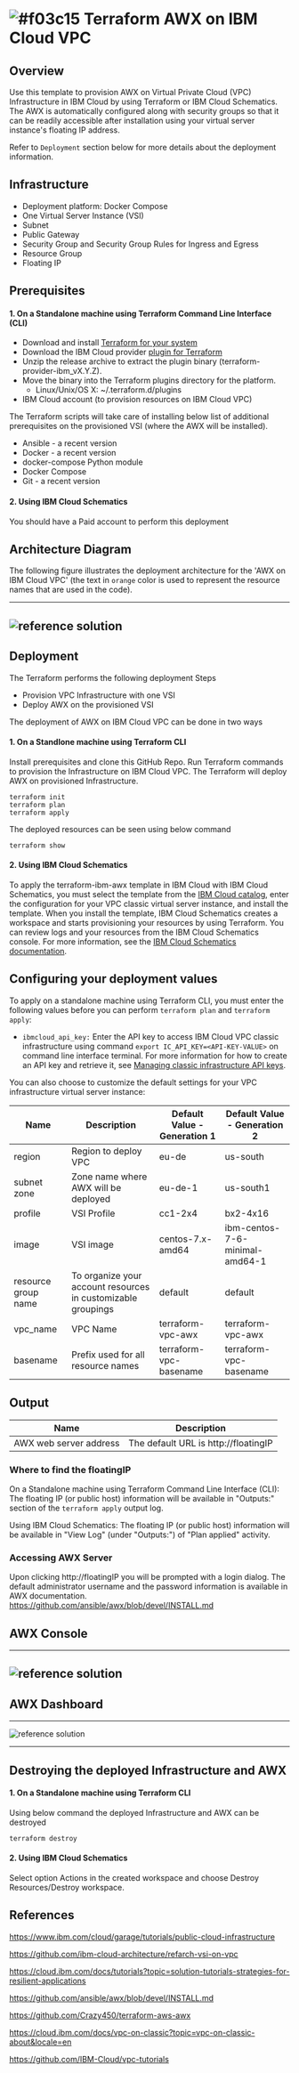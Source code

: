 # ![#f03c15](https://placehold.it/15/f03c15/000000?text=+) Terraform AWX on IBM Cloud VPC

## Overview

Use this template to provision AWX on Virtual Private Cloud (VPC) Infrastructure in IBM Cloud by using Terraform or IBM Cloud Schematics. The AWX is automatically configured along with security groups so that it can be readily accessible after installation using your virtual server instance's floating IP address.

Refer to `Deployment` section below for more details about the deployment information.

## Infrastructure

* Deployment platform: Docker Compose
* One Virtual Server Instance (VSI)
* Subnet
* Public Gateway
* Security Group and Security Group Rules for Ingress and Egress
* Resource Group
* Floating IP

## Prerequisites

#### 1. On a Standalone machine using Terraform Command Line Interface (CLI)

* Download and install [Terraform for your system](https://learn.hashicorp.com/terraform/getting-started/install.html)
* Download the IBM Cloud provider [plugin for Terraform](https://github.com/IBM-Cloud/terraform-provider-ibm/releases)
* Unzip the release archive to extract the plugin binary (terraform-provider-ibm_vX.Y.Z).
* Move the binary into the Terraform plugins directory for the platform.
    * Linux/Unix/OS X: ~/.terraform.d/plugins
* IBM Cloud account (to provision resources on IBM Cloud VPC)

The Terraform scripts will take care of installing below list of additional prerequisites on the provisioned VSI (where the AWX will be installed).

* Ansible - a recent version
* Docker - a recent version
* docker-compose Python module
* Docker Compose
* Git - a recent version 

#### 2. Using IBM Cloud Schematics
You should have a Paid account to perform this deployment


## Architecture Diagram

The following figure illustrates the deployment architecture for the 'AWX on IBM Cloud VPC' (the text in `orange` color is used to represent the resource names that are used in the code).

---
![reference solution](https://github.com/Cloud-Schematics/terraform-ibm-awx/blob/master/diagrams/TerraformAWXDiagram1.png)
---


## Deployment

The Terraform performs the following deployment Steps

- Provision VPC Infrastructure with one VSI 
- Deploy AWX on the provisioned VSI 

The deployment of AWX on IBM Cloud VPC can be done in two ways

#### 1. On a Standlone machine using Terraform CLI

Install prerequisites and clone this GitHub Repo. Run Terraform commands to provision the Infrastructure on IBM Cloud VPC. The Terraform will deploy AWX on provisioned Infrastructure.

```
terraform init
terraform plan
terraform apply
```

The deployed resources can be seen using below command

```terraform show```

#### 2. Using IBM Cloud Schematics
To apply the terraform-ibm-awx template in IBM Cloud with IBM Cloud Schematics, you must select the template from the [IBM Cloud catalog](https://cloud.ibm.com/catalog#software), enter the configuration for your VPC classic virtual server instance, and install the template. When you install the template, IBM Cloud Schematics creates a workspace and starts provisioning your resources by using Terraform. You can review logs and your resources from the IBM Cloud Schematics console. For more information, see the [IBM Cloud Schematics documentation](https://cloud.ibm.com/docs/schematics?topic=schematics-about-schematics).


##  Configuring your deployment values
To apply on a standalone machine using Terraform CLI, you must enter the following values before you can perform `terraform plan` and `terraform apply`:
  * `ibmcloud_api_key:` Enter the API key to access IBM Cloud VPC classic infrastructure using command
    ```export IC_API_KEY=<API-KEY-VALUE>``` on command line interface terminal.
    For more information for how to create an API key and retrieve it, see [Managing classic infrastructure API keys](https://cloud.ibm.com/docs/iam?topic=iam-classic_keys). 

You can also choose to customize the default settings for your VPC infrastructure virtual server instance:


  Name               | Description                         | Default Value - Generation 1 | Default Value - Generation 2
| -------------------| ------------------------------------|------------------------------|------------------------------
| region | Region to deploy VPC | eu-de | us-south
| subnet zone        | Zone name where AWX will be deployed| eu-de-1 | us-south1
| profile | VSI Profile | cc1-2x4 | bx2-4x16
| image | VSI image | centos-7.x-amd64 | ibm-centos-7-6-minimal-amd64-1 
| resource group name | To organize your account resources in customizable groupings | default | default
| vpc_name | VPC Name | terraform-vpc-awx | terraform-vpc-awx
| basename | Prefix used for all resource names | terraform-vpc-basename | terraform-vpc-basename


## Output


  Name               | Description                          
| -------------------| ------------------------------------
| AWX web server address |  The default URL is http://floatingIP 

### Where to find the floatingIP
On a Standalone machine using Terraform Command Line Interface (CLI):
The floating IP (or public host) information will be available in "Outputs:" section of the ```terraform apply``` output log.

Using IBM Cloud Schematics:
The floating IP (or public host) information will be available in "View Log" (under "Outputs:") of "Plan applied" activity.

### Accessing AWX Server
Upon clicking http://floatingIP you will be prompted with a login dialog. The default administrator username and the password information is available in AWX documentation.
https://github.com/ansible/awx/blob/devel/INSTALL.md

## AWX Console
---
![reference solution](https://github.com/Cloud-Schematics/terraform-ibm-awx/blob/master/diagrams/AWX_Login_Page.png)
---
 
## AWX Dashboard
---
![reference solution](https://github.com/Cloud-Schematics/terraform-ibm-awx/blob/master/diagrams/AWX_Dashboard.png)

---

## Destroying the deployed Infrastructure and AWX

#### 1. On a Standalone machine using Terraform CLI
Using below command the deployed Infrastructure and AWX can be destroyed

```terraform destroy```

#### 2. Using IBM Cloud Schematics
Select option Actions in the created workspace and choose Destroy Resources/Destroy workspace.


## References

https://www.ibm.com/cloud/garage/tutorials/public-cloud-infrastructure

https://github.com/ibm-cloud-architecture/refarch-vsi-on-vpc

https://cloud.ibm.com/docs/tutorials?topic=solution-tutorials-strategies-for-resilient-applications

https://github.com/ansible/awx/blob/devel/INSTALL.md

https://github.com/Crazy450/terraform-aws-awx

https://cloud.ibm.com/docs/vpc-on-classic?topic=vpc-on-classic-about&locale=en

https://github.com/IBM-Cloud/vpc-tutorials
